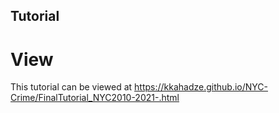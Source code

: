 ## Tutorial
# View
This tutorial can be viewed at https://kkahadze.github.io/NYC-Crime/FinalTutorial_NYC2010-2021-.html
